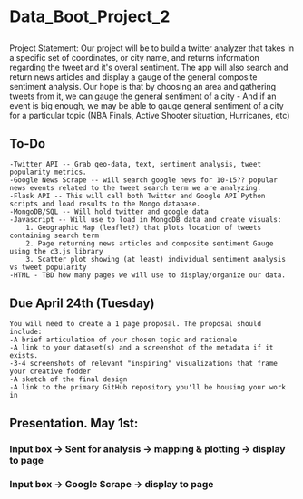 # Data_Boot_Project_2


## 

Project Statement: Our project will be to build a twitter analyzer that takes in a specific set of coordinates, or city name, and  returns information regarding the tweet and it's overal sentiment. The app will also search and return news articles and display a gauge of the general composite sentiment analysis. Our hope is that by choosing an area and gathering tweets from it, we can gauge the general sentiment of a city - And if an event is big enough, we may be able to gauge general sentiment of a city for a particular topic (NBA Finals, Active Shooter situation, Hurricanes, etc)

## To-Do

	-Twitter API -- Grab geo-data, text, sentiment analysis, tweet popularity metrics. 
	-Google News Scrape -- will search google news for 10-15?? popular news events related to the tweet search term we are analyzing.
	-Flask API -- This will call both Twitter and Google API Python scripts and load results to the Mongo database.
	-MongoDB/SQL -- Will hold twitter and google data
	-Javascript -- Will use to load in MongoDB data and create visuals:
		1. Geographic Map (leaflet?) that plots location of tweets containing search term
		2. Page returning news articles and composite sentiment Gauge using the c3.js library
		3. Scatter plot showing (at least) individual sentiment analysis vs tweet popularity
	-HTML - TBD how many pages we will use to display/organize our data.


## Due April 24th (Tuesday)

	You will need to create a 1 page proposal. The proposal should include:
	-A brief articulation of your chosen topic and rationale
	-A link to your dataset(s) and a screenshot of the metadata if it exists.
	-3-4 screenshots of relevant "inspiring" visualizations that frame your creative fodder
	-A sketch of the final design
	-A link to the primary GitHub repository you'll be housing your work in

## Presentation. May 1st:





### Input box -> Sent for analysis -> mapping & plotting -> display to page
### Input box -> Google Scrape -> display to page
